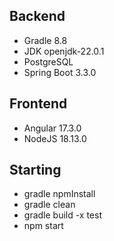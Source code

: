 Backend
-
- Gradle 8.8
- JDK openjdk-22.0.1
- PostgreSQL
- Spring Boot 3.3.0

Frontend
-
- Angular 17.3.0
- NodeJS 18.13.0

Starting
- 
- gradle npmInstall
- gradle clean
- gradle build -x test
- npm start